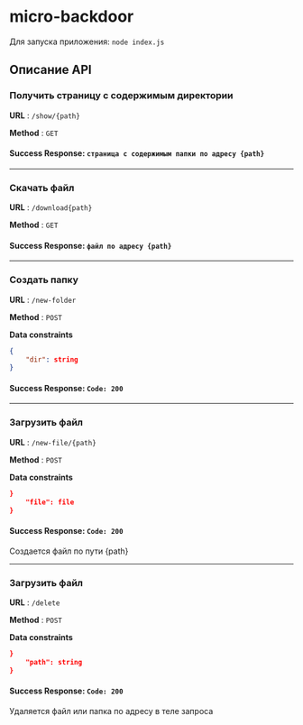 # micro-backdoor

Для запуска приложения:
``
    node index.js
``

## Описание API

### Получить страницу с содержимым директории  

**URL** : `/show/{path}`

**Method** : `GET`

#### Success Response: `страница с содержимым папки по адресу {path}`

---

### Скачать файл  

**URL** : `/download{path}`

**Method** : `GET`

#### Success Response: `файл по адресу {path}`

---

### Создать папку  

**URL** : `/new-folder`

**Method** : `POST`

**Data constraints**

```json
{
    "dir": string
}
```

#### Success Response: `Code: 200`

---

### Загрузить файл  

**URL** : `/new-file/{path}`

**Method** : `POST`

**Data constraints**

```json
}
    "file": file
}
```

#### Success Response: `Code: 200`

Создается файл по пути {path}

---

### Загрузить файл  

**URL** : `/delete`

**Method** : `POST`

**Data constraints**

```json
}
    "path": string
}
```

#### Success Response: `Code: 200`

Удаляется файл или папка по адресу в теле запроса